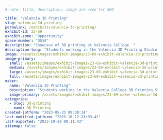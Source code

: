 ```yaml
---
# note: title, description, image are used for SEO

title: "Valencia 3D Printing"
slug: valencia-3d-printing
permalink: /exhibits/valencia-3d-printing/
exhibit-id: 23-69
exhibit-zone: "Opportunity"
space-number: "OG16"
description: "Showcase of 3D printing at Valencia College. "
description-long: "Students working in the Valencia 3D Printing Studio will present their latest projects. Since 2014 we've been offering a Technical Certificate in Rapid Prototyping and students have completed creative and innovative projects using additive and subtractive processes on a variety of machines."
image: /assets/images/exhibit-images/23-69-exhibit-valencia-3d-printing-43-img-0614-1671-large.jpeg
image-primary: 
  small: /assets/images/exhibit-images/23-69-exhibit-valencia-3d-printing-43-img-0614-1671-small.jpeg
  medium: /assets/images/exhibit-images/23-69-exhibit-valencia-3d-printing-43-img-0614-1671-medium.jpeg
  large: /assets/images/exhibit-images/23-69-exhibit-valencia-3d-printing-43-img-0614-1671-large.jpeg
  full: /assets/images/exhibit-images/23-69-exhibit-valencia-3d-printing-43-img-0614-1671-full.jpeg
maker: 
  name: "Valencia 3D Printing"
  description: "Students working in the Valencia College 3D Printing Studio will present their latest projects."
  image-primary: /assets/images/exhibit-images/23-69-maker-valencia-3d-printing-img-0614-medium.jpeg
categories: 
  - slug: 3d-printing
    name: 3D Printing
created-jotform: "2023-08-23 09:38:14"
last-modified-jotform: "2023-10-12 23:03:42"
last-exported: "2023-10-30 08:11:43"
sitemap: false

---
```

